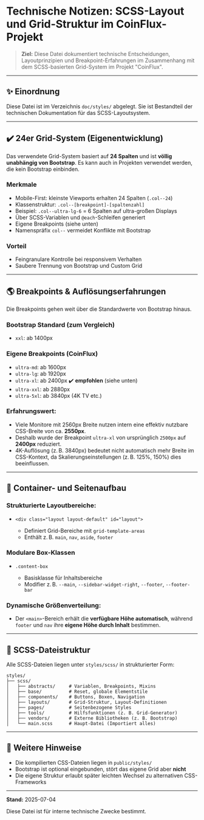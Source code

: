 # Technische Notizen: SCSS-Layout und Grid-Struktur im CoinFlux-Projekt

> **Ziel:** Diese Datei dokumentiert technische Entscheidungen, Layoutprinzipien und Breakpoint-Erfahrungen im Zusammenhang mit dem SCSS-basierten Grid-System im Projekt "CoinFlux".

---

## ✨ Einordnung

Diese Datei ist im Verzeichnis `doc/styles/` abgelegt. Sie ist Bestandteil der technischen Dokumentation für das SCSS-Layoutsystem.

---

## ✔️ 24er Grid-System (Eigenentwicklung)

Das verwendete Grid-System basiert auf **24 Spalten** und ist **völlig unabhängig von Bootstrap**. Es kann auch in Projekten verwendet werden, die kein Bootstrap einbinden.

### Merkmale

* Mobile-First: kleinste Viewports erhalten 24 Spalten (`.col--24`)
* Klassenstruktur: `.col--[breakpoint]-[spaltenzahl]`
* Beispiel: `.col--ultra-lg-6` = 6 Spalten auf ultra-großen Displays
* Über SCSS-Variablen und `@each`-Schleifen generiert
* Eigene Breakpoints (siehe unten)
* Namenspräfix `col--` vermeidet Konflikte mit Bootstrap

### Vorteil

* Feingranulare Kontrolle bei responsivem Verhalten
* Saubere Trennung von Bootstrap und Custom Grid

---

## 🌎 Breakpoints & Auflösungserfahrungen

Die Breakpoints gehen weit über die Standardwerte von Bootstrap hinaus.

### Bootstrap Standard (zum Vergleich)

* `xxl`: ab 1400px

### Eigene Breakpoints (CoinFlux)

* `ultra-md`:    ab 1600px
* `ultra-lg`:    ab 1920px
* `ultra-xl`:    ab 2400px  ✔️ **empfohlen** (siehe unten)
* `ultra-xxl`:   ab 2880px
* `ultra-5xl`:   ab 3840px (4K TV etc.)

### Erfahrungswert:

* Viele Monitore mit 2560px Breite nutzen intern eine effektiv nutzbare CSS-Breite von ca. **2550px**.
* Deshalb wurde der Breakpoint `ultra-xl` von ursprünglich `2500px` auf **2400px** reduziert.
* 4K-Auflösung (z. B. 3840px) bedeutet nicht automatisch mehr Breite im CSS-Kontext, da Skalierungseinstellungen (z. B. 125%, 150%) dies beeinflussen.

---

## 📅 Container- und Seitenaufbau

### Strukturierte Layoutbereiche:

* `<div class="layout layout-default" id="layout">`

  * Definiert Grid-Bereiche mit `grid-template-areas`
  * Enthält z. B. `main`, `nav`, `aside`, `footer`

### Modulare Box-Klassen

* `.content-box`

  * Basisklasse für Inhaltsbereiche
  * Modifier z. B. `--main`, `--sidebar-widget-right`, `--footer`, `--footer-bar`

### Dynamische Größenverteilung:

* Der `<main>`-Bereich erhält die **verfügbare Höhe automatisch**, während `footer` und `nav` ihre **eigene Höhe durch Inhalt** bestimmen.

---

## 🔢 SCSS-Dateistruktur

Alle SCSS-Dateien liegen unter `styles/scss/` in strukturierter Form:

```plaintext
styles/
├── scss/
│   ├── abstracts/     # Variablen, Breakpoints, Mixins
│   ├── base/          # Reset, globale Elementstile
│   ├── components/    # Buttons, Boxen, Navigation
│   ├── layouts/       # Grid-Struktur, Layout-Definitionen
│   ├── pages/         # Seitenbezogene Styles
│   ├── tools/         # Hilfsfunktionen (z. B. Grid-Generator)
│   ├── vendors/       # Externe Bibliotheken (z. B. Bootstrap)
│   └── main.scss      # Haupt-Datei (Importiert alles)
```

---

## 📘 Weitere Hinweise

* Die kompilierten CSS-Dateien liegen in `public/styles/`
* Bootstrap ist optional eingebunden, stört das eigene Grid aber **nicht**
* Die eigene Struktur erlaubt später leichten Wechsel zu alternativen CSS-Frameworks

---

**Stand:** 2025-07-04

Diese Datei ist für interne technische Zwecke bestimmt.
